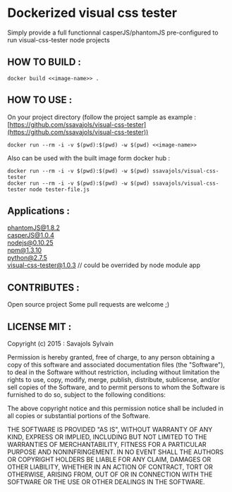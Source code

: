 # Dockerized visual css tester

Simply provide a full functionnal casperJS/phantomJS pre-configured to run visual-css-tester node projects

## HOW TO BUILD : 
```
docker build <<image-name>> .
```

## HOW TO USE : 

On your project directory (follow the project sample as example : [https://github.com/ssavajols/visual-css-tester](https://github.com/ssavajols/visual-css-tester))

```
docker run --rm -i -v $(pwd):$(pwd) -w $(pwd) <<image-name>>
```

Also can be used with the built image form docker hub :

```
docker run --rm -i -v $(pwd):$(pwd) -w $(pwd) ssavajols/visual-css-tester 
docker run --rm -i -v $(pwd):$(pwd) -w $(pwd) ssavajols/visual-css-tester node tester-file.js
```


## Applications :<br /> 
phantomJS@1.8.2<br />
casperJS@1.0.4<br />
nodejs@0.10.25<br />
npm@1.3.10<br />
python@2.7.5<br />
visual-css-tester@1.0.3 // could be overrided by node module app

## CONTRIBUTES :

Open source project
Some pull requests are welcome ;)


## LICENSE MIT :

Copyright (c) 2015 : Savajols Sylvain

Permission is hereby granted, free of charge, to any person obtaining a copy of this software and associated documentation files (the "Software"), to deal in the Software without restriction, including without limitation the rights to use, copy, modify, merge, publish, distribute, sublicense, and/or sell copies of the Software, and to permit persons to whom the Software is furnished to do so, subject to the following conditions:

The above copyright notice and this permission notice shall be included in all copies or substantial portions of the Software.

THE SOFTWARE IS PROVIDED "AS IS", WITHOUT WARRANTY OF ANY KIND, EXPRESS OR IMPLIED, INCLUDING BUT NOT LIMITED TO THE WARRANTIES OF MERCHANTABILITY, FITNESS FOR A PARTICULAR PURPOSE AND NONINFRINGEMENT. IN NO EVENT SHALL THE AUTHORS OR COPYRIGHT HOLDERS BE LIABLE FOR ANY CLAIM, DAMAGES OR OTHER LIABILITY, WHETHER IN AN ACTION OF CONTRACT, TORT OR OTHERWISE, ARISING FROM, OUT OF OR IN CONNECTION WITH THE SOFTWARE OR THE USE OR OTHER DEALINGS IN THE SOFTWARE.
